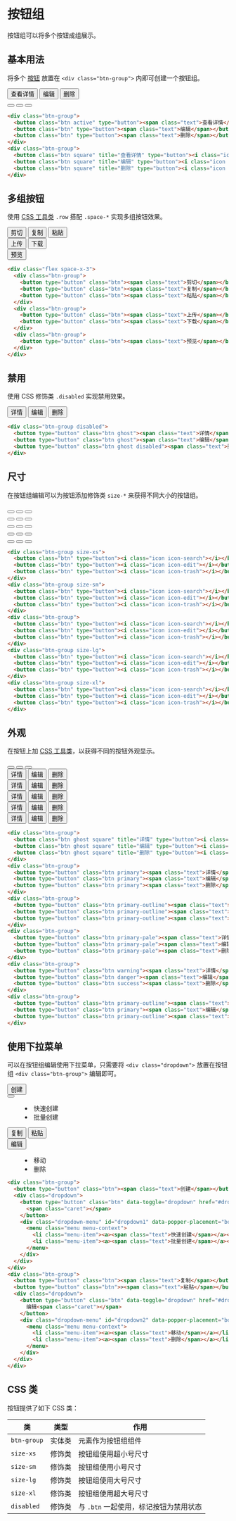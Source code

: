 # 按钮组

按钮组可以将多个按钮成组展示。

## 基本用法

将多个 [按钮](/lib/components/button/) 放置在 `<div class="btn-group">` 内即可创建一个按钮组。

<Example class="flex gap-1">
  <div class="btn-group">
    <button class="btn active" type="button"><span class="text">查看详情</span></button>
    <button class="btn" type="button"><span class="text">编辑</span></button>
    <button class="btn" type="button"><span class="text">删除</span></button>
  </div>
  <div class="btn-group">
    <button class="btn square" title="查看详情" type="button"><i class="icon icon-search"></i></button>
    <button class="btn square" title="编辑" type="button"><i class="icon icon-edit"></i></button>
    <button class="btn square" title="删除" type="button"><i class="icon icon-trash"></i></button>
  </div>
</Example>

```html
<div class="btn-group">
  <button class="btn active" type="button"><span class="text">查看详情</span></button>
  <button class="btn" type="button"><span class="text">编辑</span></button>
  <button class="btn" type="button"><span class="text">删除</span></button>
</div>
<div class="btn-group">
  <button class="btn square" title="查看详情" type="button"><i class="icon icon-search"></i></button>
  <button class="btn square" title="编辑" type="button"><i class="icon icon-edit"></i></button>
  <button class="btn square" title="删除" type="button"><i class="icon icon-trash"></i></button>
</div>
```

## 多组按钮

使用 [CSS 工具类](/utilities/) `.row` 搭配  `.space-*` 实现多组按钮效果。

<Example>
  <div class="row space-x-3">
    <div class="btn-group">
      <button type="button" class="btn"><span class="text">剪切</span></button>
      <button type="button" class="btn"><span class="text">复制</span></button>
      <button type="button" class="btn"><span class="text">粘贴</span></button>
    </div>
    <div class="btn-group">
      <button type="button" class="btn"><span class="text">上传</span></button>
      <button type="button" class="btn"><span class="text">下载</span></button>
    </div>
    <div class="btn-group">
      <button type="button" class="btn"><span class="text">预览</span></button>
    </div>
  </div>
</Example>

```html
<div class="flex space-x-3">
  <div class="btn-group">
    <button type="button" class="btn"><span class="text">剪切</span></button>
    <button type="button" class="btn"><span class="text">复制</span></button>
    <button type="button" class="btn"><span class="text">粘贴</span></button>
  </div>
  <div class="btn-group">
    <button type="button" class="btn"><span class="text">上传</span></button>
    <button type="button" class="btn"><span class="text">下载</span></button>
  </div>
  <div class="btn-group">
    <button type="button" class="btn"><span class="text">预览</span></button>
  </div>
</div>
```

## 禁用

使用 CSS 修饰类 `.disabled` 实现禁用效果。

<Example>
  <div class="btn-group">
    <button type="button" class="btn ghost"><span class="text">详情</span></button>
    <button type="button" class="btn ghost"><span class="text">编辑</span></button>
    <button type="button" class="btn ghost disabled"><span class="text">删除</span></button>
  </div>
</Example>

```html
<div class="btn-group disabled">
  <button type="button" class="btn ghost"><span class="text">详情</span></button>
  <button type="button" class="btn ghost"><span class="text">编辑</span></button>
  <button type="button" class="btn ghost disabled"><span class="text">删除</span></button>
</div>
```

## 尺寸

在按钮组编辑可以为按钮添加修饰类 `size-*` 来获得不同大小的按钮组。

<Example class="col gap-4">
  <div class="btn-group size-xs">
    <button class="btn" type="button"><i class="icon icon-search"></i></button>
    <button class="btn" type="button"><i class="icon icon-edit"></i></button>
    <button class="btn" type="button"><i class="icon icon-trash"></i></button>
  </div>
  <div class="btn-group size-sm">
    <button class="btn" type="button"><i class="icon icon-search"></i></button>
    <button class="btn" type="button"><i class="icon icon-edit"></i></button>
    <button class="btn" type="button"><i class="icon icon-trash"></i></button>
  </div>
  <div class="btn-group">
    <button class="btn" type="button"><i class="icon icon-search"></i></button>
    <button class="btn" type="button"><i class="icon icon-edit"></i></button>
    <button class="btn" type="button"><i class="icon icon-trash"></i></button>
  </div>
  <div class="btn-group size-lg">
    <button class="btn" type="button"><i class="icon icon-search"></i></button>
    <button class="btn" type="button"><i class="icon icon-edit"></i></button>
    <button class="btn" type="button"><i class="icon icon-trash"></i></button>
  </div>
  <div class="btn-group size-xl">
    <button class="btn" type="button"><i class="icon icon-search"></i></button>
    <button class="btn" type="button"><i class="icon icon-edit"></i></button>
    <button class="btn" type="button"><i class="icon icon-trash"></i></button>
  </div>
</Example>

```html
<div class="btn-group size-xs">
  <button class="btn" type="button"><i class="icon icon-search"></i></button>
  <button class="btn" type="button"><i class="icon icon-edit"></i></button>
  <button class="btn" type="button"><i class="icon icon-trash"></i></button>
</div>
<div class="btn-group size-sm">
  <button class="btn" type="button"><i class="icon icon-search"></i></button>
  <button class="btn" type="button"><i class="icon icon-edit"></i></button>
  <button class="btn" type="button"><i class="icon icon-trash"></i></button>
</div>
<div class="btn-group">
  <button class="btn" type="button"><i class="icon icon-search"></i></button>
  <button class="btn" type="button"><i class="icon icon-edit"></i></button>
  <button class="btn" type="button"><i class="icon icon-trash"></i></button>
</div>
<div class="btn-group size-lg">
  <button class="btn" type="button"><i class="icon icon-search"></i></button>
  <button class="btn" type="button"><i class="icon icon-edit"></i></button>
  <button class="btn" type="button"><i class="icon icon-trash"></i></button>
</div>
<div class="btn-group size-xl">
  <button class="btn" type="button"><i class="icon icon-search"></i></button>
  <button class="btn" type="button"><i class="icon icon-edit"></i></button>
  <button class="btn" type="button"><i class="icon icon-trash"></i></button>
</div>
```

## 外观

在按钮上加 [CSS 工具类](/utilities/)，以获得不同的按钮外观显示。

<Example class="flex flex-wrap gap-4">
  <div class="btn-group">
    <button class="btn ghost square" title="详情" type="button"><i class="icon icon-search"></i></button>
    <button class="btn ghost square" title="编辑" type="button"><i class="icon icon-edit"></i></button>
    <button class="btn ghost square" title="删除" type="button"><i class="icon icon-trash"></i></button>
  </div>
  <div class="btn-group">
    <button type="button" class="btn primary"><span class="text">详情</span></button>
    <button type="button" class="btn primary"><span class="text">编辑</span></button>
    <button type="button" class="btn primary"><span class="text">删除</span></button>
  </div>
  <div class="btn-group">
    <button type="button" class="btn primary-outline"><span class="text">详情</span></button>
    <button type="button" class="btn primary-outline"><span class="text">编辑</span></button>
    <button type="button" class="btn primary-outline"><span class="text">删除</span></button>
  </div>
  <div class="btn-group">
    <button type="button" class="btn primary-pale"><span class="text">详情</span></button>
    <button type="button" class="btn primary-pale"><span class="text">编辑</span></button>
    <button type="button" class="btn primary-pale"><span class="text">删除</span></button>
  </div>
  <div class="btn-group">
    <button type="button" class="btn warning"><span class="text">详情</span></button>
    <button type="button" class="btn danger"><span class="text">编辑</span></button>
    <button type="button" class="btn success"><span class="text">删除</span></button>
  </div>
  <div class="btn-group">
    <button type="button" class="btn primary-outline"><span class="text">详情</span></button>
    <button type="button" class="btn primary"><span class="text">编辑</span></button>
    <button type="button" class="btn primary-outline"><span class="text">删除</span></button>
  </div>
</Example>

```html
<div class="btn-group">
  <button class="btn ghost square" title="详情" type="button"><i class="icon icon-search"></i></button>
  <button class="btn ghost square" title="编辑" type="button"><i class="icon icon-edit"></i></button>
  <button class="btn ghost square" title="删除" type="button"><i class="icon icon-trash"></i></button>
</div>
<div class="btn-group">
  <button type="button" class="btn primary"><span class="text">详情</span></button>
  <button type="button" class="btn primary"><span class="text">编辑</span></button>
  <button type="button" class="btn primary"><span class="text">删除</span></button>
</div>
<div class="btn-group">
  <button type="button" class="btn primary-outline"><span class="text">详情</span></button>
  <button type="button" class="btn primary-outline"><span class="text">编辑</span></button>
  <button type="button" class="btn primary-outline"><span class="text">删除</span></button>
</div>
<div class="btn-group">
  <button type="button" class="btn primary-pale"><span class="text">详情</span></button>
  <button type="button" class="btn primary-pale"><span class="text">编辑</span></button>
  <button type="button" class="btn primary-pale"><span class="text">删除</span></button>
</div>
<div class="btn-group">
  <button type="button" class="btn warning"><span class="text">详情</span></button>
  <button type="button" class="btn danger"><span class="text">编辑</span></button>
  <button type="button" class="btn success"><span class="text">删除</span></button>
</div>
<div class="btn-group">
  <button type="button" class="btn primary-outline"><span class="text">详情</span></button>
  <button type="button" class="btn primary"><span class="text">编辑</span></button>
  <button type="button" class="btn primary-outline"><span class="text">删除</span></button>
</div>
```

## 使用下拉菜单

可以在按钮组编辑使用下拉菜单，只需要将 `<div class="dropdown">` 放置在按钮组 `<div class="btn-group">` 编辑即可。

<Example class="flex gap-4">
  <div class="btn-group">
    <button type="button" class="btn"><span class="text">创建</span></button>
    <div class="dropdown">
      <button type="button" class="btn" data-toggle="dropdown" href="#dropdown1">
        <span class="caret"></span>
      </button>
      <div class="dropdown-menu" id="dropdown1" data-popper-placement="bottom-start" >
        <menu class="menu menu-context">
          <li class="menu-item"><a><span class="text">快速创建</span></a></li>
          <li class="menu-item"><a><span class="text">批量创建</span></a></li>
        </menu>
      </div>
    </div>
  </div>
  <div class="btn-group">
    <button type="button" class="btn"><span class="text">复制</span></button>
    <button type="button" class="btn"><span class="text">粘贴</span></button>
    <div class="dropdown">
      <button type="button" class="btn" data-toggle="dropdown" href="#dropdown2">
        编辑<span class="caret"></span>
      </button>
      <div class="dropdown-menu" id="dropdown2" data-popper-placement="bottom-start" >
        <menu class="menu menu-context">
          <li class="menu-item"><a><span class="text">移动</span></a></li>
          <li class="menu-item"><a><span class="text">删除</span></a></li>
        </menu>
      </div>
    </div>
  </div>
</Example>

```html
<div class="btn-group">
  <button type="button" class="btn"><span class="text">创建</span></button>
  <div class="dropdown">
    <button type="button" class="btn" data-toggle="dropdown" href="#dropdown1">
      <span class="caret"></span>
    </button>
    <div class="dropdown-menu" id="dropdown1" data-popper-placement="bottom-start" >
      <menu class="menu menu-context">
        <li class="menu-item"><a><span class="text">快速创建</span></a></li>
        <li class="menu-item"><a><span class="text">批量创建</span></a></li>
      </menu>
    </div>
  </div>
</div>
<div class="btn-group">
  <button type="button" class="btn"><span class="text">复制</span></button>
  <button type="button" class="btn">><span class="text">粘贴</span></button>
  <div class="dropdown">
    <button type="button" class="btn" data-toggle="dropdown" href="#dropdown2">
      编辑<span class="caret"></span>
    </button>
    <div class="dropdown-menu" id="dropdown2" data-popper-placement="bottom-start" >
      <menu class="menu menu-context">
        <li class="menu-item"><a><span class="text">移动</span></a></li>
        <li class="menu-item"><a><span class="text">删除</span></a></li>
      </menu>
    </div>
  </div>
</div>
```
## CSS 类

按钮提供了如下 CSS 类：

| 类        | 类型           | 作用  |
| ------------- |:-------------:| ----- |
| `btn-group`      | 实体类 | 元素作为按钮组组件 |
| `size-xs`      | 修饰类      |   按钮组使用超小号尺寸 |
| `size-sm`      | 修饰类      |   按钮组使用小号尺寸 |
| `size-lg`      | 修饰类      |   按钮组使用大号尺寸 |
| `size-xl`      | 修饰类      |   按钮组使用超大号尺寸 |
| `disabled`      | 修饰类  |   与 `.btn` 一起使用，标记按钮为禁用状态 |
